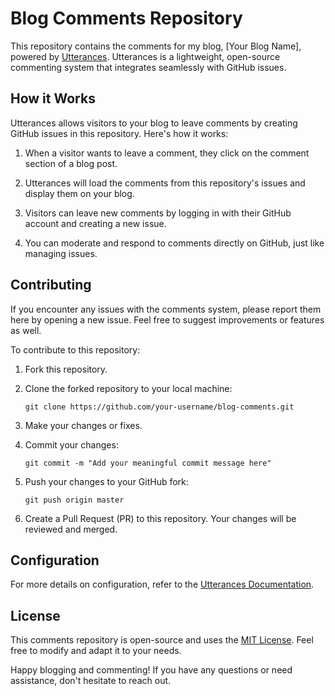 # Blog Comments Repository

This repository contains the comments for my blog, [Your Blog Name], powered by [Utterances](https://utteranc.es/). Utterances is a lightweight, open-source commenting system that integrates seamlessly with GitHub issues.

## How it Works

Utterances allows visitors to your blog to leave comments by creating GitHub issues in this repository. Here's how it works:

1. When a visitor wants to leave a comment, they click on the comment section of a blog post.

2. Utterances will load the comments from this repository's issues and display them on your blog.

3. Visitors can leave new comments by logging in with their GitHub account and creating a new issue.

4. You can moderate and respond to comments directly on GitHub, just like managing issues.

## Contributing

If you encounter any issues with the comments system, please report them here by opening a new issue. Feel free to suggest improvements or features as well.

To contribute to this repository:

1. Fork this repository.

2. Clone the forked repository to your local machine:
   ```
   git clone https://github.com/your-username/blog-comments.git
   ```

3. Make your changes or fixes.

4. Commit your changes:
   ```
   git commit -m "Add your meaningful commit message here"
   ```

5. Push your changes to your GitHub fork:
   ```
   git push origin master
   ```

6. Create a Pull Request (PR) to this repository. Your changes will be reviewed and merged.

## Configuration

For more details on configuration, refer to the [Utterances Documentation](https://utteranc.es/).

## License

This comments repository is open-source and uses the [MIT License](LICENSE.md). Feel free to modify and adapt it to your needs.

Happy blogging and commenting! If you have any questions or need assistance, don't hesitate to reach out.
